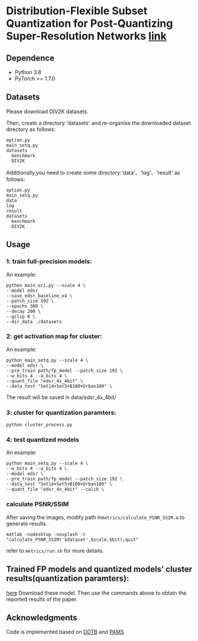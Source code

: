 # Distribution-Flexible Subset Quantization for Post-Quantizing Super-Resolution Networks [link](https://arxiv.org/abs/2305.05888)

## Dependence
* Python 3.8
* PyTorch >= 1.7.0

## Datasets
Please download DIV2K datasets.

Then, create a directory 'datasets' and re-organise the downloaded dataset directory as follows:

```
option.py
main_setq.py
datasets
  benchmark
  DIV2K
```
Additionally,you need to create some directory:'data'、'log'、'result'  as follows:
```
option.py
main_setq.py
data
log
result
datasets
  benchmark
  DIV2K
```
## Usage

### 1: train full-precision models:
An example:
```
python main_ori.py --scale 4 \
--model edsr
--save edsr_baseline_x4 \
--patch_size 192 \
--epochs 300 \
--decay 200 \
--gclip 0 \
--dir_data ./datasets
```
### 2: get activation map for cluster:

An example:
```
python main_setq.py --scale 4 \
--model edsr \
--pre_train path/fp_model --patch_size 192 \
--w_bits 4 --a_bits 4 \
--quant_file "edsr_4x_4bit" \
--data_test "Set14+Set5+B100+Urban100" \

```
The result will be saved in data/edsr_4x_4bit/

### 3: cluster for quantization paramters:
```
python cluster_process.py 
```

### 4: test quantized models

An example:
```
python main_setq.py --scale 4 \
--w_bits 4 --a_bits 4 \
--model edsr \
--pre_train path/fp_model --patch_size 192 \
--data_test "Set14+Set5+B100+Urban100" \
--quant_file "edsr_4x_4bit" --calib \
```


### calculate PSNR/SSIM

After saving the images, modify path in`metrics/calculate_PSNR_SSIM.m` to generate results.

```
matlab -nodesktop -nosplash -r "calculate_PSNR_SSIM('$dataset',$scale,$bit);quit"
```

refer to `metrics/run.sh` for more details.

##  Trained FP models and quantized models' cluster results(quantization paramters): 
[here](https://drive.google.com/drive/folders/1pI3EBmX6aa59Hj0IHTin1530y5CrH9Ap?usp=share_link)
Download these model. Then use the commands above to obtain the reported results of the paper.


##  Acknowledgments

Code is implemented based on [DDTB](https://github.com/zysxmu/DDTB) and [PAMS](https://github.com/colorjam/PAMS)
